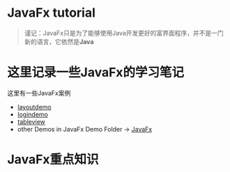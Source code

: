 # JavaFx tutorial

> 谨记：JavaFx只是为了能够使用Java开发更好的富界面程序，并不是一门新的语言，它依然是**Java**

# 这里记录一些**JavaFx**的学习笔记

这里有一些JavaFx案例

- [layoutdemo](./JavaFxDemo/layoutdemo/)
- [logindemo](./JavaFxDemo/logindemo/)
- [tableview](./JavaFxDemo/tableview)
- other Demos in JavaFx Demo Folder -> [JavaFx](./JavaFxDemo)

# JavaFx重点知识






